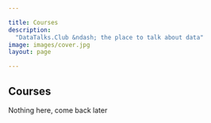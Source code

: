 ```yaml
---

title: Courses
description:
  "DataTalks.Club &ndash; the place to talk about data"
image: images/cover.jpg
layout: page

---
```


## Courses

Nothing here, come back later

